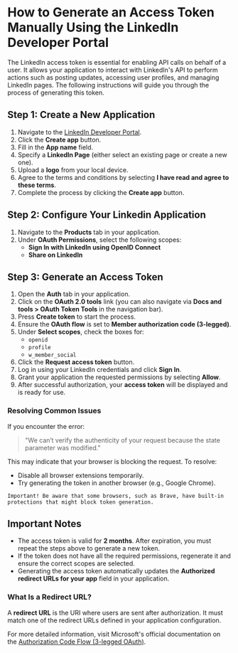 # How to Generate an Access Token Manually Using the LinkedIn Developer Portal

The LinkedIn access token is essential for enabling API calls on behalf of a user. It allows your application to interact with LinkedIn's API to perform actions such as posting updates, accessing user profiles, and managing LinkedIn pages. The following instructions will guide you through the process of generating this token.

## Step 1: Create a New Application

1. Navigate to the [LinkedIn Developer Portal](https://developer.linkedin.com/).
2. Click the **Create app** button.
3. Fill in the **App name** field.
4. Specify a **LinkedIn Page** (either select an existing page or create a new one).
5. Upload a **logo** from your local device.
6. Agree to the terms and conditions by selecting **I have read and agree to these terms**.
7. Complete the process by clicking the **Create app** button.

## Step 2: Configure Your Linkedin Application

1. Navigate to the **Products** tab in your application.
2. Under **OAuth Permissions**, select the following scopes:
    - **Sign In with LinkedIn using OpenID Connect**
    - **Share on LinkedIn**

## Step 3: Generate an Access Token

1. Open the **Auth** tab in your application.
2. Click on the **OAuth 2.0 tools** link (you can also navigate via **Docs and tools > OAuth Token Tools** in the navigation bar).
3. Press **Create token** to start the process.
4. Ensure the **OAuth flow** is set to **Member authorization code (3-legged)**.
5. Under **Select scopes**, check the boxes for:
    - `openid`
    - `profile`
    - `w_member_social`
6. Click the **Request access token** button.
7. Log in using your LinkedIn credentials and click **Sign In**.
8. Grant your application the requested permissions by selecting **Allow**.
9. After successful authorization, your **access token** will be displayed and is ready for use.

### Resolving Common Issues

If you encounter the error:

> "We can’t verify the authenticity of your request because the state parameter was modified."

This may indicate that your browser is blocking the request. To resolve:

- Disable all browser extensions temporarily.
- Try generating the token in another browser (e.g., Google Chrome).

```
Important! Be aware that some browsers, such as Brave, have built-in protections that might block token generation.
```

## Important Notes

- The access token is valid for **2 months**. After expiration, you must repeat the steps above to generate a new token.
- If the token does not have all the required permissions, regenerate it and ensure the correct scopes are selected.
- Generating the access token automatically updates the **Authorized redirect URLs for your app** field in your application.

### What Is a Redirect URL?

A **redirect URL** is the URI where users are sent after authorization. It must match one of the redirect URLs defined in your application configuration.

For more detailed information, visit Microsoft's official documentation on the [Authorization Code Flow (3-legged OAuth)](https://learn.microsoft.com/en-us/linkedin/shared/authentication/authorization-code-flow?tabs=HTTPS1).
